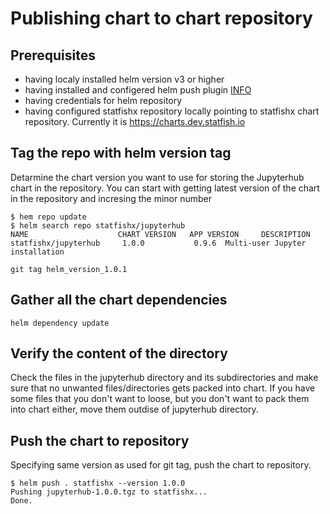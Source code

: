 # Publishing chart to chart repository

## Prerequisites
- having localy installed helm version v3 or higher
- having installed and configered helm push plugin [INFO ](https://github.com/chartmuseum/helm-push) 
- having credentials for helm repository
- having configured statfishx repository locally pointing to statfishx chart repository. Currently it is [https://charts.dev.statfish.io   ](https://charts.dev.statfish.io   ) 

## Tag the repo with helm version tag

Detarmine the chart version you want to use for storing the Jupyterhub chart in the repository. You can start with getting latest version of the chart in the repository and incresing the minor number
```
$ hem repo update
$ helm search repo statfishx/jupyterhub
NAME                    CHART VERSION   APP VERSION     DESCRIPTION                
statfishx/jupyterhub     1.0.0           0.9.6  Multi-user Jupyter installation
```
```
git tag helm_version_1.0.1
```

## Gather all the chart dependencies
`helm dependency update`

## Verify the content of the directory

Check the files in the jupyterhub directory and its subdirectories and make sure that no unwanted files/directories gets packed into chart. If you have some files that you don't want to loose, but you don't want to pack them into chart either, move them outdise of jupyterhub directory.

## Push the chart to repository

Specifying same version as used for git tag, push the chart to repository.
```
$ helm push . statfishx --version 1.0.0
Pushing jupyterhub-1.0.0.tgz to statfishx...
Done.
```